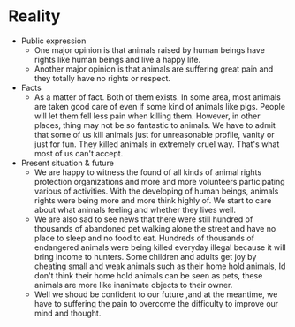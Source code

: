 # Reality
* Public expression
	* One major opinion is that animals raised by human beings have rights like human beings and live a happy life.
	* Another major opinion is that animals are suffering great pain and they totally have no rights or respect.
* Facts
	*  As a matter of fact. Both of them exists. In some area, most animals are taken good care of even if some kind of animals like pigs. People will let them fell less pain when killing them. However, in other places, thing may not be so fantastic to animals. We have to admit that some of us kill animals just for unreasonable profile, vanity or just for fun. They killed animals in extremely cruel way. That's what most of us can't accept. 
* Present situation & future
	* We are happy to witness the found of all kinds of animal rights protection organizations and more and more volunteers participating various of activities. With the developing of human beings, animals rights were being more and more think highly of. We start to care about what animals feeling and whether they lives well.
	* We are also sad to see news that there were still hundred of thousands of abandoned pet walking alone the street and have no place to sleep and no food to eat. Hundreds of thousands of endangered animals were being killed everyday illegal because it will bring income to hunters. Some children and adults get joy by cheating small and weak animals such as their home hold animals, Id don't think their home hold animals can be seen as pets, these animals are more like inanimate objects to their owner.
	* Well we shoud be confident to our future ,and at the meantime, we have to suffering the pain to overcome the difficulty to improve our mind and thought.